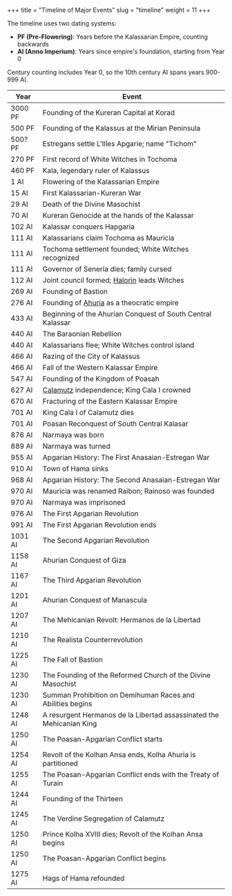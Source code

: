 +++
title = "Timeline of Major Events"
slug = "timeline"
weight = 11
+++

The timeline uses two dating systems:

- **PF (Pre-Flowering)**: Years before the Kalassarian Empire, counting
  backwards
- **AI (Anno Imperium)**: Years since empire's foundation, starting from Year 0

Century counting includes Year 0, so the 10th century AI spans years 900-999 AI.

| Year    | Event                                                                 |
| ------- | --------------------------------------------------------------------- |
| 3000 PF | Founding of the Kureran Capital at Korad                              |
| 500 PF  | Founding of the Kalassus at the Mirian Peninsula                      |
| 500? PF | Estregans settle L'Illes Apgarie; name "Tichom"                       |
| 270 PF  | First record of White Witches in Tochoma                              |
| 460 PF  | Kala, legendary ruler of Kalassus                                     |
| 1 AI    | Flowering of the Kalassarian Empire                                   |
| 15 AI   | First Kalassarian-Kureran War                                         |
| 29 AI   | Death of the Divine Masochist                                         |
| 70 AI   | Kureran Genocide at the hands of the Kalassar                         |
| 102 AI  | Kalassar conquers Hapgaria                                            |
| 111 AI  | Kalassarians claim Tochoma as Mauricia                                |
| 111 AI  | Tochoma settlement founded; White Witches recognized                  |
| 111 AI  | Governor of Seneria dies; family cursed                               |
| 112 AI  | Joint council formed; [Halorin](@/characters/hama.md) leads Witches   |
| 269 AI  | Founding of Bastion                                                   |
| 276 AI  | Founding of [Ahuria](@/locations/ahuria.md) as a theocratic empire    |
| 433 AI  | Beginning of the Ahurian Conquest of South Central Kalassar           |
| 440 AI  | The Baraonian Rebellion                                               |
| 440 AI  | Kalassarians flee; White Witches control island                       |
| 466 AI  | Razing of the City of Kalassus                                        |
| 466 AI  | Fall of the Western Kalassar Empire                                   |
| 547 AI  | Founding of the Kingdom of Poasah                                     |
| 627 AI  | [Calamutz](@/locations/calamutz.md) independence; King Cala I crowned |
| 670 AI  | Fracturing of the Eastern Kalassar Empire                             |
| 701 AI  | King Cala I of Calamutz dies                                          |
| 701 AI  | Poasan Reconquest of South Central Kalasar                            |
| 876 AI  | Narmaya was born                                                      |
| 889 AI  | Narmaya was turned                                                    |
| 955 AI  | Apgarian History: The First Anasaian-Estregan War                     |
| 910 AI  | Town of Hama sinks                                                    |
| 968 AI  | Apgarian History: The Second Anasaian-Estregan War                    |
| 970 AI  | Mauricia was renamed Raibon; Rainoso was founded                      |
| 970 AI  | Narmaya was imprisoned                                                |
| 976 AI  | The First Apgarian Revolution                                         |
| 991 AI  | The First Apgarian Revolution ends                                    |
| 1031 AI | The Second Apgarian Revolution                                        |
| 1158 AI | Ahurian Conquest of Giza                                              |
| 1167 AI | The Third Apgarian Revolution                                         |
| 1201 AI | Ahurian Conquest of Manascula                                         |
| 1207 AI | The Mehicanian Revolt: Hermanos de la Libertad                        |
| 1210 AI | The Realista Counterrevolution                                        |
| 1225 AI | The Fall of Bastion                                                   |
| 1230 AI | The Founding of the Reformed Church of the Divine Masochist           |
| 1230 AI | Summan Prohibition on Demihuman Races and Abilities begins            |
| 1248 AI | A resurgent Hermanos de la Libertad assassinated the Mehicanian King  |
| 1250 AI | The Poasan-Apgarian Conflict starts                                   |
| 1254 AI | Revolt of the Kolhan Ansa ends, Kolha Ahuria is partitioned           |
| 1255 AI | The Poasan-Apgarian Conflict ends with the Treaty of Turain           |
| 1244 AI | Founding of the Thirteen                                              |
| 1245 AI | The Verdine Segregation of Calamutz                                   |
| 1250 AI | Prince Kolha XVIII dies; Revolt of the Kolhan Ansa begins             |
| 1250 AI | The Poasan-Apgarian Conflict begins                                   |
| 1275 AI | Hags of Hama refounded                                                |
